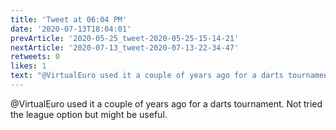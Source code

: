 ```yaml
---
title: 'Tweet at 06:04 PM'
date: '2020-07-13T18:04:01'
prevArticle: '2020-05-25_tweet-2020-05-25-15-14-21'
nextArticle: '2020-07-13_tweet-2020-07-13-22-34-47'
retweets: 0
likes: 1
text: "@VirtualEuro used it a couple of years ago for a darts tournament. Not tried the league option but might be useful."
---
```

@VirtualEuro used it a couple of years ago for a darts tournament. Not tried the league option but might be useful.